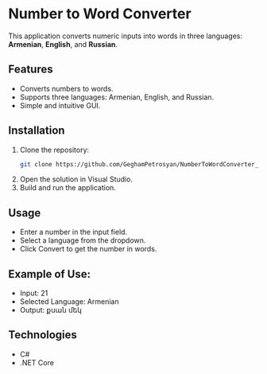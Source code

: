 # Number to Word Converter

This application converts numeric inputs into words in three languages: **Armenian**, **English**, and **Russian**.

## Features
- Converts numbers to words.
- Supports three languages: Armenian, English, and Russian.
- Simple and intuitive GUI.

## Installation
1. Clone the repository:
   ```bash
   git clone https://github.com/GeghamPetrosyan/NumberToWordConverter_am_ru_en.git
2. Open the solution in Visual Studio.
3. Build and run the application.
   
## Usage
- Enter a number in the input field.
- Select a language from the dropdown.
- Click Convert to get the number in words.
  
## Example of Use:
- Input: 21
- Selected Language: Armenian
- Output: քսան մեկ
<!-- Adjust this path to where your image is stored -->

## Technologies
- C#
- .NET Core
